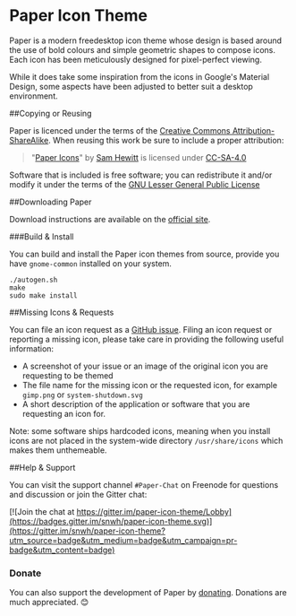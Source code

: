 Paper Icon Theme
================

Paper is a modern freedesktop icon theme whose design is based around the use of bold colours and simple geometric shapes to compose icons. Each icon has been meticulously designed for pixel-perfect viewing.

While it does take some inspiration from the icons in Google's Material Design, some aspects have been adjusted to better suit a desktop environment.

##Copying or Reusing

Paper is licenced under the terms of the [Creative Commons Attribution-ShareAlike](https://creativecommons.org/licenses/by-sa/4.0/). When reusing this work be sure to include a proper attribution:

> "[Paper Icons](http://snwh.org/paper/icons)" by [Sam Hewitt](http://samuelhewitt.com/) is licensed under [CC-SA-4.0](http://creativecommons.org/licenses/by-sa/4.0/)

Software that is included is free software; you can redistribute it and/or modify it under the terms of the [GNU Lesser General Public License](https://www.gnu.org/licenses/lgpl-3.0.txt)

##Downloading Paper

Download instructions are available on the [official site](https://snwh.org/paper/download).

###Build &amp; Install

You can build and install the Paper icon themes from source, provide you have ```gnome-common``` installed on your system.

    ./autogen.sh
    make
    sudo make install

##Missing Icons & Requests

You can file an icon request as a [GitHub issue](https://github.com/snwh/paper-icon-theme/issues/new). Filing an icon request or reporting a missing icon, please take care in providing the following useful information: 

 - A screenshot of your issue or an image of the original icon you are requesting to be themed
 - The file name for the missing icon or the requested icon, for example `gimp.png` or `system-shutdown.svg`
 - A short description of the application or software that you are requesting an icon for.

Note: some software ships hardcoded icons, meaning when you install icons are not placed in the system-wide directory `/usr/share/icons` which makes them unthemeable.

##Help & Support

You can visit the support channel `#Paper-Chat` on Freenode for questions and discussion or join the Gitter chat:

[![Join the chat at https://gitter.im/paper-icon-theme/Lobby](https://badges.gitter.im/snwh/paper-icon-theme.svg)](https://gitter.im/snwh/paper-icon-theme?utm_source=badge&utm_medium=badge&utm_campaign=pr-badge&utm_content=badge)

### Donate

You can also support the development of Paper by [donating](http://snwh.org/paper/donate). Donations are much appreciated. &#x1F60A;
